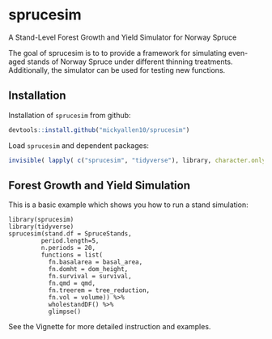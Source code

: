 
# sprucesim

A Stand-Level Forest Growth and Yield Simulator for Norway Spruce

The goal of sprucesim is to to provide a framework for simulating even-aged stands of Norway Spruce under different thinning treatments. Additionally, the simulator can be used for testing new functions.

## Installation

Installation of `sprucesim` from github:

``` r
devtools::install.github("mickyallen10/sprucesim")
```

Load `sprucesim` and dependent packages:

``` r
invisible( lapply( c("sprucesim", "tidyverse"), library, character.only = T))
```

## Forest Growth and Yield Simulation

This is a basic example which shows you how to run a stand simulation:

``` {r}
library(sprucesim)
library(tidyverse)
sprucesim(stand.df = SpruceStands,
         period.length=5,
         n.periods = 20,
         functions = list(
           fn.basalarea = basal_area,
           fn.domht = dom_height,
           fn.survival = survival,
           fn.qmd = qmd,
           fn.treerem = tree_reduction,
           fn.vol = volume)) %>% 
           wholestandDF() %>% 
           glimpse()
```
See the Vignette for more detailed instruction and examples.
